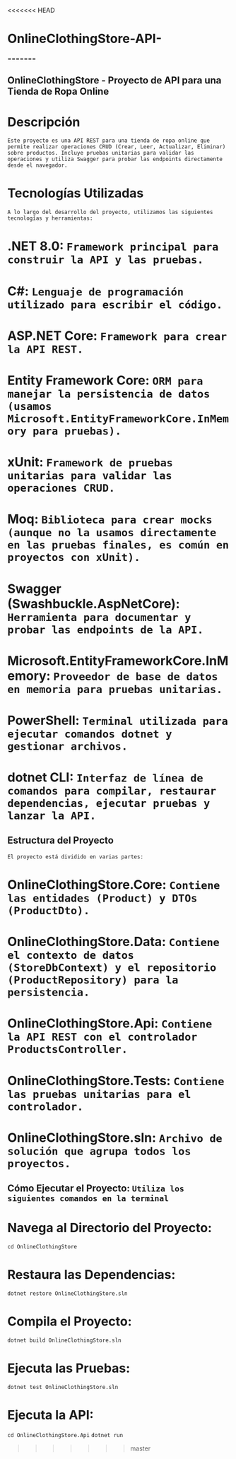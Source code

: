 <<<<<<< HEAD
# OnlineClothingStore-API-
=======
## OnlineClothingStore - Proyecto de API para una Tienda de Ropa Online

# Descripción

`Este proyecto es una API REST para una tienda de ropa online que permite realizar operaciones CRUD (Crear, Leer, Actualizar, Eliminar) sobre productos. Incluye pruebas unitarias para validar las operaciones y utiliza Swagger para probar las endpoints directamente desde el navegador.`

# Tecnologías Utilizadas

`A lo largo del desarrollo del proyecto, utilizamos las siguientes tecnologías y herramientas:`

# .NET 8.0: `Framework principal para construir la API y las pruebas.`
# C#: `Lenguaje de programación utilizado para escribir el código.`
# ASP.NET Core: `Framework para crear la API REST.`
# Entity Framework Core: `ORM para manejar la persistencia de datos (usamos Microsoft.EntityFrameworkCore.InMemory para pruebas).`
# xUnit: `Framework de pruebas unitarias para validar las operaciones CRUD.`
# Moq: `Biblioteca para crear mocks (aunque no la usamos directamente en las pruebas finales, es común en proyectos con xUnit).`
# Swagger (Swashbuckle.AspNetCore): `Herramienta para documentar y probar las endpoints de la API.`
# Microsoft.EntityFrameworkCore.InMemory: `Proveedor de base de datos en memoria para pruebas unitarias.`
# PowerShell: `Terminal utilizada para ejecutar comandos dotnet y gestionar archivos.`
# dotnet CLI: `Interfaz de línea de comandos para compilar, restaurar dependencias, ejecutar pruebas y lanzar la API.`


## Estructura del Proyecto

`El proyecto está dividido en varias partes:`

# OnlineClothingStore.Core: `Contiene las entidades (Product) y DTOs (ProductDto).`
# OnlineClothingStore.Data: `Contiene el contexto de datos (StoreDbContext) y el repositorio (ProductRepository) para la persistencia.`
# OnlineClothingStore.Api: `Contiene la API REST con el controlador ProductsController.`
# OnlineClothingStore.Tests: `Contiene las pruebas unitarias para el controlador.`
# OnlineClothingStore.sln: `Archivo de solución que agrupa todos los proyectos.`

## Cómo Ejecutar el Proyecto: `Utiliza los siguientes comandos en la terminal`

# Navega al Directorio del Proyecto:

`cd OnlineClothingStore`

# Restaura las Dependencias:

`dotnet restore OnlineClothingStore.sln`

# Compila el Proyecto:

`dotnet build OnlineClothingStore.sln`

# Ejecuta las Pruebas:

`dotnet test OnlineClothingStore.sln`

# Ejecuta la API:

`cd OnlineClothingStore.Api`
`dotnet run`
>>>>>>> master
